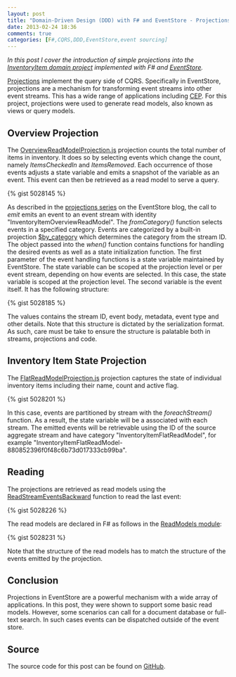 ```yaml
---
layout: post
title: "Domain-Driven Design (DDD) with F# and EventStore - Projections"
date: 2013-02-24 18:36
comments: true
categories: [F#,CQRS,DDD,EventStore,event sourcing]
---
```

_In this post I cover the introduction of simple projections into the [InventoryItem domain project](https://github.com/eulerfx/DDDInventoryItemFSharp) implemented with F# and [EventStore](http://geteventstore.com/)._

[Projections](http://cqrsguide.com/doc:projection) implement the query side of CQRS. Specifically in EventStore, projections are a mechanism for transforming event streams into other event streams. This has a wide range of applications including [CEP](http://en.wikipedia.org/wiki/Complex_event_processing). For this project, projections were used to generate read models, also known as views or query models.

<!--more-->

## Overview Projection

The [OverviewReadModelProjection.js](https://github.com/eulerfx/DDDInventoryItemFSharp/blob/master/DDDInventoryItemFSharp/OverviewReadModelProjection.js) projection counts the total number of items in inventory. It does so by selecting events which change the count, namely *ItemsCheckedIn* and *ItemsRemoved*. Each occurrence of those events adjusts a state variable and emits a snapshot of the variable as an event. This event can then be retrieved as a read model to serve a query.

{% gist 5028145 %}

As described in the [projections series](http://geteventstore.com/blog/category/projections/) on the EventStore blog, the call to *emit* emits an event to an event stream with identity "InventoryItemOverviewReadModel". The *fromCategory()* function selects events in a specified category. Events are categorized by a built-in projection [$by_category](https://github.com/EventStore/EventStore/blob/master/src/EventStore/EventStore.Projections.Core/Standard/CategorizeEventsByStreamPath.cs) which determines the category from the stream ID. The object passed into the *when()* function contains functions for handling the desired events as well as a state initialization function. The first parameter of the event handling functions is a state variable maintained by EventStore. The state variable can be scoped at the projection level or per event stream, depending on how events are selected. In this case, the state variable is scoped at the projection level. The second variable is the event itself. It has the following structure:

{% gist 5028185 %}

The values contains the stream ID, event body, metadata, event type and other details. Note that this structure is dictated by the serialization format. As such, care must be take to ensure the structure is palatable both in streams, projections and code.

## Inventory Item State Projection

The [FlatReadModelProjection.js](https://github.com/eulerfx/DDDInventoryItemFSharp/blob/master/DDDInventoryItemFSharp/FlatReadModelProjection.js) projection captures the state of individual inventory items including their name, count and active flag.

{% gist 5028201 %}

In this case, events are partitioned by stream with the *foreachStream()* function. As a result, the state variable will be a associated with each stream. The emitted events will be retrievable using the ID of the source aggregate stream and have category "InventoryItemFlatReadModel", for example "InventoryItemFlatReadModel-880852396f0f48c6b73d017333cb99ba".

## Reading

The projections are retrieved as read models using the [ReadStreamEventsBackward](https://github.com/EventStore/EventStore/blob/master/src/EventStore/EventStore.ClientAPI/EventStoreConnection.cs#L548) function to read the last event:

{% gist 5028226 %}

The read models are declared in F# as follows in the [ReadModels module](https://github.com/eulerfx/DDDInventoryItemFSharp/blob/master/DDDInventoryItemFSharp/ReadModels.fs):

{% gist 5028231 %}

Note that the structure of the read models has to match the structure of the events emitted by the projection.

## Conclusion

Projections in EventStore are a powerful mechanism with a wide array of applications. In this post, they were shown to support some basic read models. However, some scenarios can call for a document database or full-text search. In such cases events can be dispatched outside of the event store.

## Source

The source code for this post can be found on [GitHub](https://github.com/eulerfx/DDDInventoryItemFSharp).
